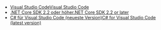 * [<span data-ttu-id="27eff-101">Visual Studio Code</span><span class="sxs-lookup"><span data-stu-id="27eff-101">Visual Studio Code</span></span>](https://code.visualstudio.com/download)
* [<span data-ttu-id="27eff-102">.NET Core SDK 2.2 oder höher</span><span class="sxs-lookup"><span data-stu-id="27eff-102">.NET Core SDK 2.2 or later</span></span>](https://www.microsoft.com/net/download/all)
* [<span data-ttu-id="27eff-103">C# für Visual Studio Code (neueste Version)</span><span class="sxs-lookup"><span data-stu-id="27eff-103">C# for Visual Studio Code (latest version)</span></span>](https://marketplace.visualstudio.com/items?itemName=ms-vscode.csharp)